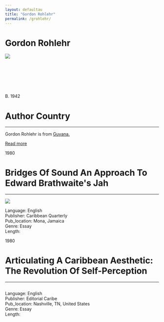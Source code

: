```yaml
---
layout: defaultau
title: "Gordon Rohlehr"
permalink: /grohlehr/
---
```

<!-- partial:index.partial.html -->
<div class="content">
     <h1>Gordon Rohlehr</h1>
    <div class="quote">
        <div><img src="http://t3.gstatic.com/licensed-image?q=tbn:ANd9GcQ9EmSlEVMcvVCS-mGpDMRt3HdnmhcwAYM8Cv9zOSIY2ZVM5CptBUWsl-pgXPmokuft1-MDf6b2TNlXGPY" class="logo"></div>
    </div>
    <div class="timeline">
        <div style="padding-bottom:100px;"></div>
        <div class="block">
             <div class="date right"><p class="right"> B. 1942 </p></div>
            <div class="dot"></div>
            <div class="left first">
            <div class="author_country">
                <h1>Author Country</h1><hr>
          <div class="aclocation">  <p>Gordon Rohlehr is from <a href="{{ site.baseurl }}/62">Guyana.</a></p></div>
              <div class="acreadmore">  <a href="https://en.wikipedia.org/wiki/Gordon_Rohlehr" target="_blank">Read more</a></div>
            </div>
            </div>
        <div class="block">
            <div class="date left"><p class="left">1980</p></div>
            <div class="dot"></div>
            <div class="right">
                <h1>Bridges Of Sound An Approach To Edward Brathwaite's Jah</h1><hr>
                <p><img src="https://www.jstor.org/page-scan-delivery/get-page-scan/40653397/0"></p>
                <p>
                Language: English<br/>
                Publisher: Caribbean Quarterly<br/>
                Pub_location: Mona, Jamaica<br/>
                Genre: Essay<br/>
                Length: <br/>                   </p>
            </div>
        </div>
       <div class="block">
            <div class="date left"><p class="left">1980</p></div>
            <div class="dot"></div>
            <div class="right">
                <h1>Articulating A Caribbean Aesthetic: The Revolution Of Self-Perception</h1><hr>
                <p><img src=""></p>
                <p>
                Language: English<br/>
                Publisher: Editorial Caribe<br/>
                Pub_location: Nashville, TN, United States<br/>
                Genre: Essay<br/>
                Length: <br/>                   </p>
            </div>
        </div>
